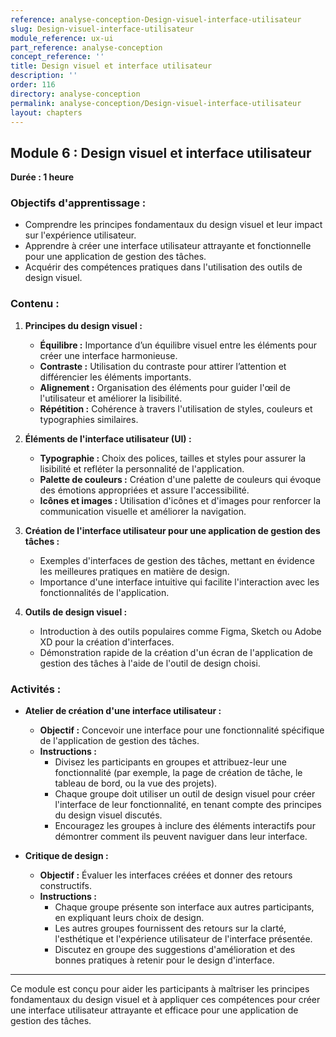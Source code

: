 ```yaml
---
reference: analyse-conception-Design-visuel-interface-utilisateur
slug: Design-visuel-interface-utilisateur
module_reference: ux-ui
part_reference: analyse-conception
concept_reference: ''
title: Design visuel et interface utilisateur
description: ''
order: 116
directory: analyse-conception
permalink: analyse-conception/Design-visuel-interface-utilisateur
layout: chapters
---
```


## **Module 6 : Design visuel et interface utilisateur**  
**Durée : 1 heure**

### **Objectifs d'apprentissage :**
- Comprendre les principes fondamentaux du design visuel et leur impact sur l'expérience utilisateur.
- Apprendre à créer une interface utilisateur attrayante et fonctionnelle pour une application de gestion des tâches.
- Acquérir des compétences pratiques dans l'utilisation des outils de design visuel.

### **Contenu :**

1. **Principes du design visuel :**
   - **Équilibre :** Importance d’un équilibre visuel entre les éléments pour créer une interface harmonieuse.
   - **Contraste :** Utilisation du contraste pour attirer l’attention et différencier les éléments importants.
   - **Alignement :** Organisation des éléments pour guider l'œil de l'utilisateur et améliorer la lisibilité.
   - **Répétition :** Cohérence à travers l'utilisation de styles, couleurs et typographies similaires.

2. **Éléments de l'interface utilisateur (UI) :**
   - **Typographie :** Choix des polices, tailles et styles pour assurer la lisibilité et refléter la personnalité de l'application.
   - **Palette de couleurs :** Création d'une palette de couleurs qui évoque des émotions appropriées et assure l'accessibilité.
   - **Icônes et images :** Utilisation d'icônes et d'images pour renforcer la communication visuelle et améliorer la navigation.

3. **Création de l'interface utilisateur pour une application de gestion des tâches :**
   - Exemples d'interfaces de gestion des tâches, mettant en évidence les meilleures pratiques en matière de design.
   - Importance d'une interface intuitive qui facilite l'interaction avec les fonctionnalités de l'application.

4. **Outils de design visuel :**
   - Introduction à des outils populaires comme Figma, Sketch ou Adobe XD pour la création d'interfaces.
   - Démonstration rapide de la création d'un écran de l'application de gestion des tâches à l'aide de l'outil de design choisi.

### **Activités :**

- **Atelier de création d'une interface utilisateur :**
  - **Objectif :** Concevoir une interface pour une fonctionnalité spécifique de l'application de gestion des tâches.
  - **Instructions :**
    - Divisez les participants en groupes et attribuez-leur une fonctionnalité (par exemple, la page de création de tâche, le tableau de bord, ou la vue des projets).
    - Chaque groupe doit utiliser un outil de design visuel pour créer l'interface de leur fonctionnalité, en tenant compte des principes du design visuel discutés.
    - Encouragez les groupes à inclure des éléments interactifs pour démontrer comment ils peuvent naviguer dans leur interface.

- **Critique de design :**
  - **Objectif :** Évaluer les interfaces créées et donner des retours constructifs.
  - **Instructions :**
    - Chaque groupe présente son interface aux autres participants, en expliquant leurs choix de design.
    - Les autres groupes fournissent des retours sur la clarté, l'esthétique et l'expérience utilisateur de l'interface présentée.
    - Discutez en groupe des suggestions d'amélioration et des bonnes pratiques à retenir pour le design d'interface.

---

Ce module est conçu pour aider les participants à maîtriser les principes fondamentaux du design visuel et à appliquer ces compétences pour créer une interface utilisateur attrayante et efficace pour une application de gestion des tâches.